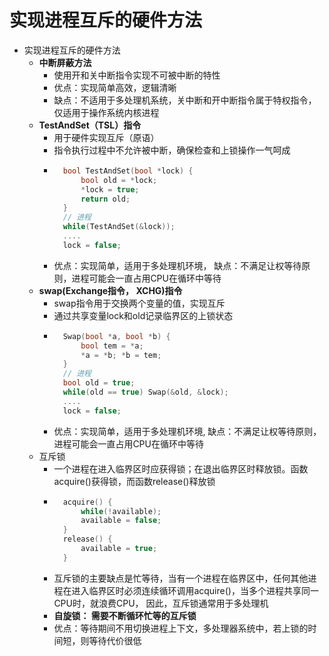 # 实现进程互斥的硬件方法

* 实现进程互斥的硬件方法
  * **中断屏蔽方法**
    * 使用开和关中断指令实现不可被中断的特性
    * 优点：实现简单高效，逻辑清晰
    * 缺点：不适用于多处理机系统，关中断和开中断指令属于特权指令，仅适用于操作系统内核进程
  * **TestAndSet（TSL）指令**
    * 用于硬件实现互斥（原语）
    * 指令执行过程中不允许被中断，确保检查和上锁操作一气呵成
    * ```c
        bool TestAndSet(bool *lock) {
            bool old = *lock;
            *lock = true;
            return old;
        }
        // 进程
        while(TestAndSet(&lock));
        ....
        lock = false;
      ```
    * 优点：实现简单，适用于多处理机环境， 缺点：不满足让权等待原则，进程可能会一直占用CPU在循环中等待
  * **swap(Exchange指令， XCHG)指令**
    * swap指令用于交换两个变量的值，实现互斥
    * 通过共享变量lock和old记录临界区的上锁状态
    * ```c
        Swap(bool *a, bool *b) {
            bool tem = *a;
            *a = *b; *b = tem;
        }
        // 进程
        bool old = true;
        while(old == true) Swap(&old, &lock);
        ....
        lock = false;
      ```
    * 优点：实现简单，适用于多处理机环境, 缺点：不满足让权等待原则，进程可能会一直占用CPU在循环中等待
  * 互斥锁
    * 一个进程在进入临界区时应获得锁；在退出临界区时释放锁。函数acquire()获得锁，而函数release()释放锁
    * ```c
        acquire() {
            while(!available);
            available = false;
        }
        release() {
            available = true;
        }
      ```
    * 互斥锁的主要缺点是忙等待，当有一个进程在临界区中，任何其他进程在进入临界区时必须连续循环调用acquire()，当多个进程共享同一CPU时，就浪费CPU， 因此，互斥锁通常用于多处理机
    * **自旋锁： 需要不断循环忙等的互斥锁**
    * 优点：等待期间不用切换进程上下文，多处理器系统中，若上锁的时间短，则等待代价很低
